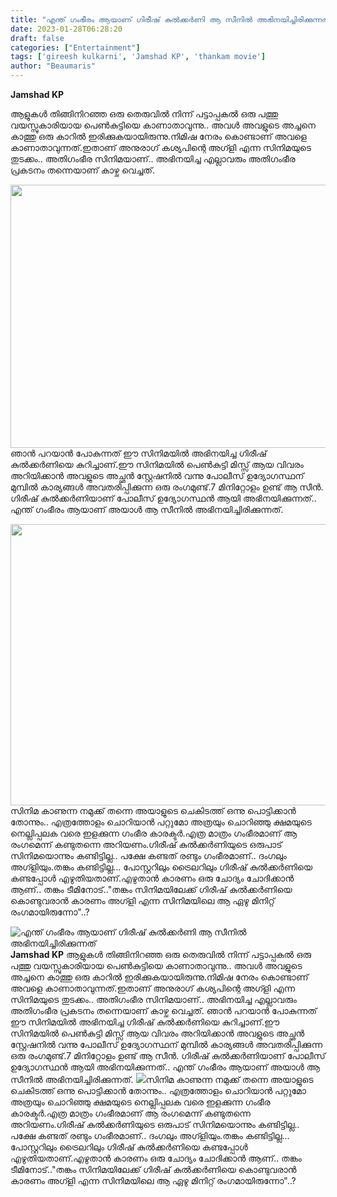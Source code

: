 ```yaml
---
title: "എന്ത് ഗംഭീരം ആയാണ് ഗിരീഷ് കുൽക്കർണി ആ സീനിൽ അഭിനയിച്ചിരിക്കുന്നത്"
date: 2023-01-28T06:28:20
draft: false
categories: ["Entertainment"]
tags: ['gireesh kulkarni', 'Jamshad KP', 'thankam movie']
author: "Beaumaris"
---
```


<strong>Jamshad KP </strong>

ആളുകൾ തിങ്ങിനിറഞ്ഞ ഒരു തെരുവിൽ നിന്ന് പട്ടാപ്പകൽ ഒരു പത്തു വയസ്സുകാരിയായ പെൺകുട്ടിയെ കാണാതാവുന്നു.. അവൾ അവളുടെ അച്ചനെ കാത്തു ഒരു കാറിൽ ഇരിക്കുകയായിരുന്നു.നിമിഷ നേരം കൊണ്ടാണ് അവളെ കാണാതാവുന്നത്.ഇതാണ് അനുരാഗ് കശ്യപിന്റെ അഗ്ളി എന്ന സിനിമയുടെ തുടക്കം..
അതിഗംഭീര സിനിമയാണ്.. അഭിനയിച്ച എല്ലാവരും അതിഗംഭീര പ്രകടനം തന്നെയാണ് കാഴ്ച വെച്ചത്.

<img class="size-full wp-image-381294 aligncenter" src="https://cdn.boolokam.com/articles/2023/01/qd-5.jpg" alt="" width="696" height="421" />ഞാൻ പറയാൻ പോകുന്നത് ഈ സിനിമയിൽ അഭിനയിച്ച ഗിരീഷ് കുൽക്കർണിയെ കുറിച്ചാണ്.ഈ സിനിമയിൽ പെൺകുട്ടി മിസ്സ് ആയ വിവരം അറിയിക്കാൻ അവളുടെ അച്ഛൻ സ്റ്റേഷനിൽ വന്നു പോലീസ് ഉദ്യോഗസ്ഥന് മുമ്പിൽ കാര്യങ്ങൾ അവതരിപ്പിക്കുന്ന ഒരു രംഗമുണ്ട്.7 മിനിറ്റോളം ഉണ്ട് ആ സീൻ. ഗിരീഷ് കുൽക്കർണിയാണ് പോലീസ് ഉദ്യോഗസ്ഥൻ ആയി അഭിനയിക്കുന്നത്.. എന്ത് ഗംഭീരം ആയാണ് അയാൾ ആ സീനിൽ അഭിനയിച്ചിരിക്കുന്നത്.

<img class="size-large wp-image-381295 aligncenter" src="https://cdn.boolokam.com/articles/2023/01/33-1-1024x576.webp" alt="" width="800" height="450" />സിനിമ കാണുന്ന നമുക്ക് തന്നെ അയാളുടെ ചെകിടത്ത് ഒന്നു പൊട്ടിക്കാൻ തോന്നും.. എത്രത്തോളം ചൊറിയാൻ പറ്റുമോ അത്രയും ചൊറിഞ്ഞു ക്ഷമയുടെ നെല്ലിപ്പലക വരെ ഇളക്കുന്ന ഗംഭീര കാരക്ടർ.എത്ര മാത്രം ഗംഭീരമാണ് ആ രംഗമെന്ന് കണ്ടുതന്നെ അറിയണം.ഗിരീഷ് കുൽക്കർണിയുടെ ഒരുപാട് സിനിമയൊന്നും കണ്ടിട്ടില്ല.. പക്ഷേ കണ്ടത് രണ്ടും ഗംഭീരമാണ്.. ദംഗലും അഗ്ളിയും.തങ്കം കണ്ടിട്ടില്ല... പോസ്റ്ററിലും ട്രൈലറിലും ഗിരീഷ് കുൽക്കർണിയെ കണ്ടപ്പോൾ എഴുതിയതാണ്.എഴുതാൻ കാരണം ഒരു ചോദ്യം ചോദിക്കാൻ ആണ്.. തങ്കം ടീമിനോട്.."തങ്കം സിനിമയിലേക്ക് ഗിരീഷ് കുൽക്കർണിയെ കൊണ്ടുവരാൻ കാരണം അഗ്ളി എന്ന സിനിമയിലെ ആ ഏഴു മിനിറ്റ് രംഗമായിരുന്നോ"..?


![എന്ത് ഗംഭീരം ആയാണ് ഗിരീഷ് കുൽക്കർണി ആ സീനിൽ അഭിനയിച്ചിരിക്കുന്നത്](https://cdn.boolokam.com/articles/2023/01/qd-5.jpg)**Jamshad KP** ആളുകൾ തിങ്ങിനിറഞ്ഞ ഒരു തെരുവിൽ നിന്ന് പട്ടാപ്പകൽ ഒരു പത്തു വയസ്സുകാരിയായ പെൺകുട്ടിയെ കാണാതാവുന്നു.. അവൾ അവളുടെ അച്ചനെ കാത്തു ഒരു കാറിൽ ഇരിക്കുകയായിരുന്നു.നിമിഷ നേരം കൊണ്ടാണ് അവളെ കാണാതാവുന്നത്.ഇതാണ് അനുരാഗ് കശ്യപിന്റെ അഗ്ളി എന്ന സിനിമയുടെ തുടക്കം.. അതിഗംഭീര സിനിമയാണ്.. അഭിനയിച്ച എല്ലാവരും അതിഗംഭീര പ്രകടനം തന്നെയാണ് കാഴ്ച വെച്ചത്. ഞാൻ പറയാൻ പോകുന്നത് ഈ സിനിമയിൽ അഭിനയിച്ച ഗിരീഷ് കുൽക്കർണിയെ കുറിച്ചാണ്.ഈ സിനിമയിൽ പെൺകുട്ടി മിസ്സ് ആയ വിവരം അറിയിക്കാൻ അവളുടെ അച്ഛൻ സ്റ്റേഷനിൽ വന്നു പോലീസ് ഉദ്യോഗസ്ഥന് മുമ്പിൽ കാര്യങ്ങൾ അവതരിപ്പിക്കുന്ന ഒരു രംഗമുണ്ട്.7 മിനിറ്റോളം ഉണ്ട് ആ സീൻ. ഗിരീഷ് കുൽക്കർണിയാണ് പോലീസ് ഉദ്യോഗസ്ഥൻ ആയി അഭിനയിക്കുന്നത്.. എന്ത് ഗംഭീരം ആയാണ് അയാൾ ആ സീനിൽ അഭിനയിച്ചിരിക്കുന്നത്. ![](https://cdn.boolokam.com/articles/2023/01/33-1-1024x576.webp)സിനിമ കാണുന്ന നമുക്ക് തന്നെ അയാളുടെ ചെകിടത്ത് ഒന്നു പൊട്ടിക്കാൻ തോന്നും.. എത്രത്തോളം ചൊറിയാൻ പറ്റുമോ അത്രയും ചൊറിഞ്ഞു ക്ഷമയുടെ നെല്ലിപ്പലക വരെ ഇളക്കുന്ന ഗംഭീര കാരക്ടർ.എത്ര മാത്രം ഗംഭീരമാണ് ആ രംഗമെന്ന് കണ്ടുതന്നെ അറിയണം.ഗിരീഷ് കുൽക്കർണിയുടെ ഒരുപാട് സിനിമയൊന്നും കണ്ടിട്ടില്ല.. പക്ഷേ കണ്ടത് രണ്ടും ഗംഭീരമാണ്.. ദംഗലും അഗ്ളിയും.തങ്കം കണ്ടിട്ടില്ല... പോസ്റ്ററിലും ട്രൈലറിലും ഗിരീഷ് കുൽക്കർണിയെ കണ്ടപ്പോൾ എഴുതിയതാണ്.എഴുതാൻ കാരണം ഒരു ചോദ്യം ചോദിക്കാൻ ആണ്.. തങ്കം ടീമിനോട്.."തങ്കം സിനിമയിലേക്ക് ഗിരീഷ് കുൽക്കർണിയെ കൊണ്ടുവരാൻ കാരണം അഗ്ളി എന്ന സിനിമയിലെ ആ ഏഴു മിനിറ്റ് രംഗമായിരുന്നോ"..?
